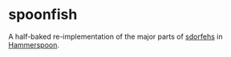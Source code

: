 # spoonfish

A half-baked re-implementation of the major parts of
[sdorfehs](https://github.com/jcs/sdorfehs)
in
[Hammerspoon](https://www.hammerspoon.org/).
